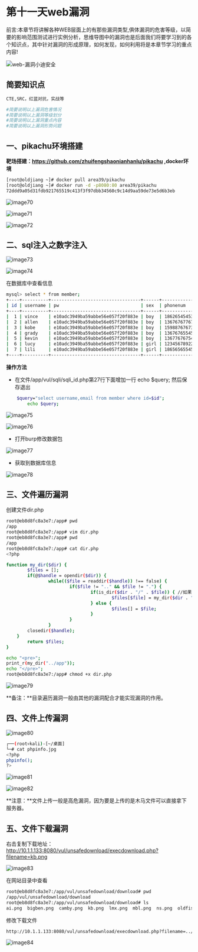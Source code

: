 # 第十一天web漏洞

​		前言:本章节将讲解各种WEB层面上的有那些漏洞类型,俱体漏洞的危害等级，以简要的影响范围测试进行实例分析，思维导图中的漏洞也是后面我们将要学习到的各个知识点，其中针对漏洞的形成原理，如何发现，如何利用将是本章节学习的重点内容!

![web-漏洞小迪安全](D:\Note\网络安全\图片\web-漏洞小迪安全.png)

## 简要知识点

~~~ bash
CTE,SRC，红蓝对抗，实战等

#简要说明以上漏洞危害情况
#简要说明以上漏洞等级划分
#简要说明以上漏洞重点内容
#简要说明以上漏洞形势问题
~~~



## 一、pikachu环境搭建

**靶场搭建：https://github.com/zhuifengshaonianhanlu/pikachu ,docker环境**

~~~ bash
[root@oldjiang ~]# docker pull area39/pikachu
[root@oldjiang ~]# docker run -d -p8080:80 area39/pikachu
72ddd9a05d31fdb921765519c413f3f97dbb34560c9c14d9aa59de73e5d6b3eb
~~~



![image70](D:\Note\网络安全\图片\image70.png)

![image71](D:\Note\网络安全\图片\image71.png)

![image72](D:\Note\网络安全\图片\image72.png)



## 二、sql注入之数字注入

![image73](D:\Note\网络安全\图片\image73.png)

![image74](D:\Note\网络安全\图片\image74.png)



在数据库中查看信息

~~~ bash
mysql> select * from member;
+----+----------+----------------------------------+------+-------------+-----------------------+-------------------+
| id | username | pw                               | sex  | phonenum    | address               | email             |
+----+----------+----------------------------------+------+-------------+-----------------------+-------------------+
|  1 | vince    | e10adc3949ba59abbe56e057f20f883e | boy  | 18626545453 | chain                 | vince@pikachu.com |
|  2 | allen    | e10adc3949ba59abbe56e057f20f883e | boy  | 13676767767 | nba 76                | allen@pikachu.com |
|  3 | kobe     | e10adc3949ba59abbe56e057f20f883e | boy  | 15988767673 | nba lakes             | kobe@pikachu.com  |
|  4 | grady    | e10adc3949ba59abbe56e057f20f883e | boy  | 13676765545 | nba hs                | grady@pikachu.com |
|  5 | kevin    | e10adc3949ba59abbe56e057f20f883e | boy  | 13677676754 | Oklahoma City Thunder | kevin@pikachu.com |
|  6 | lucy     | e10adc3949ba59abbe56e057f20f883e | girl | 12345678922 | usa                   | lucy@pikachu.com  |
|  7 | lili     | e10adc3949ba59abbe56e057f20f883e | girl | 18656565545 | usa                   | lili@pikachu.com  |
+----+----------+----------------------------------+------+-------------+-----------------------+-------------------+
~~~



**操作方法**

- 在文件/app/vul/sqli/sqli_id.php第27行下面增加一行 echo $query; 然后保存退出

~~~ bash
	$query="select username,email from member where id=$id";
		echo $query;
~~~



![image75](D:\Note\网络安全\图片\image75.png)



![image76](D:\Note\网络安全\图片\image76.png)



- 打开burp修改数据包

![image77](D:\Note\网络安全\图片\image77.png)



- 获取到数据库信息

![image78](D:\Note\网络安全\图片\image78.png)



## 三、文件遍历漏洞

创建文件dir.php

~~~ bash
root@eb8d8fc8a3e7:/app# pwd
/app
root@eb8d8fc8a3e7:/app# vim dir.php
root@eb8d8fc8a3e7:/app# pwd
/app
root@eb8d8fc8a3e7:/app# cat dir.php
<?php

function my_dir($dir) {
        $files = [];
        if(@$handle = opendir($dir)) {
                while(($file = readdir($handle)) !== false) {
                        if($file != ".." && $file != ".") {
                                if(is_dir($dir . "/" . $file)) { //如果是子文件夹，进行递归
                                        $files[$file] = my_dir($dir . "/" . $file);
                                } else {
                                        $files[] = $file;
                                }
                        }
                }
        closedir($handle);
    }
        return $files;
}

echo "<pre>";
print_r(my_dir("../app"));
echo "</pre>";
root@eb8d8fc8a3e7:/app# chmod +x dir.php
~~~



![image79](D:\Note\网络安全\图片\image79.png)



**备注：**目录遍历漏洞一般由其他的漏洞配合才能实现漏洞的作用。



## 四、文件上传漏洞

![image80](D:\Note\网络安全\图片\image80.png)

~~~ bash
┌──(root💀kali)-[~/桌面]
└─# cat phpinfo.jpg                                                                                                                                                                     2 ⚙
<?php
phpinfo();
?>
~~~

![image81](D:\Note\网络安全\图片\image81.png)

![image82](D:\Note\网络安全\图片\image82.png)

**注意：**文件上传一般是高危漏洞，因为要是上传的是木马文件可以直接拿下服务器。



## 五、文件下载漏洞

右击复制下载地址：http://10.1.1.133:8080/vul/unsafedownload/execdownload.php?filename=kb.png

![image83](D:\Note\网络安全\图片\image83.png)



在网站目录中查看

~~~ bash
root@eb8d8fc8a3e7:/app/vul/unsafedownload/download# pwd
/app/vul/unsafedownload/download
root@eb8d8fc8a3e7:/app/vul/unsafedownload/download# ls
ai.png  bigben.png  camby.png  kb.png  lmx.png  mbl.png  ns.png  oldfish.png  pj.png  rayal.png  sks.png  smallane.png
~~~



修改下载文件

~~~ bash
http://10.1.1.133:8080/vul/unsafedownload/execdownload.php?filename=../unsafedownload.php
~~~

![image84](D:\Note\网络安全\图片\image84.png)